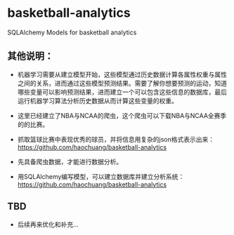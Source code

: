 # basketball-analytics
SQLAlchemy Models for basketball analytics

## 其他说明：

* 机器学习需要从建立模型开始，这些模型通过历史数据计算各属性权重与属性之间的关系，进而通过这些模型预测结果。需要了解你想要预测的运动，知道哪些变量可以影响预测结果，进而建立一个可以包含这些信息的数据库，最后运行机器学习算法分析历史数据从而计算这些变量的权重。
* 这里已经建立了NBA与NCAA的爬虫，这个爬虫可以下载NBA与NCAA全赛季的的比赛。
* 抓取篮球比赛中表现优秀的球员，并将信息用复杂的json格式表示出来：https://github.com/haochuang/basketball-analytics

* 先具备爬虫数据，才能进行数据分析。
* 用SQLAlchemy编写模型，可以建立数据库并建立分析系统：https://github.com/haochuang/basketball-analytics

## TBD

* 后续再来优化和补充...
